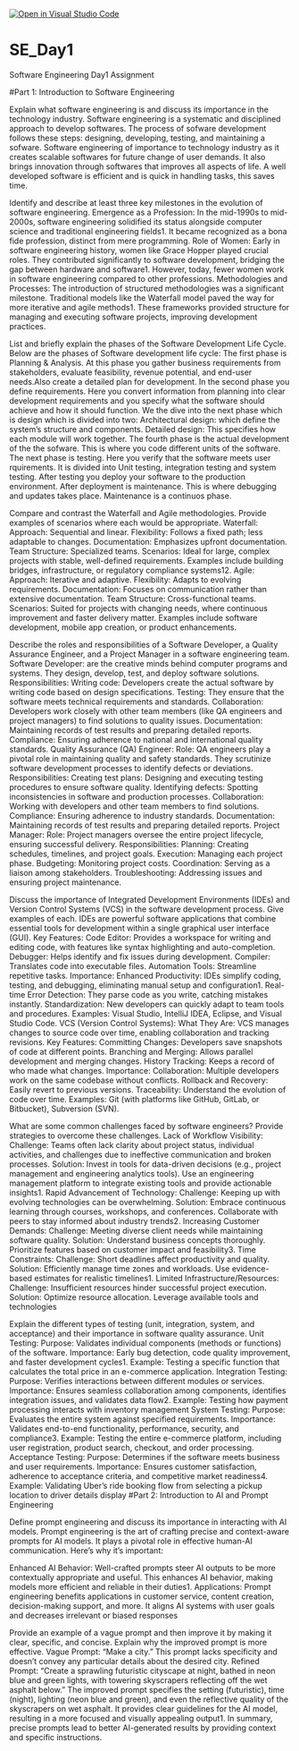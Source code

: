 [![Open in Visual Studio Code](https://classroom.github.com/assets/open-in-vscode-2e0aaae1b6195c2367325f4f02e2d04e9abb55f0b24a779b69b11b9e10269abc.svg)](https://classroom.github.com/online_ide?assignment_repo_id=15577965&assignment_repo_type=AssignmentRepo)
# SE_Day1
Software Engineering Day1 Assignment

#Part 1: Introduction to Software Engineering

Explain what software engineering is and discuss its importance in the technology industry.
Software engineering is a systematic and disciplined approach to develop softwares. The process of sofware development follows these steps: designing, developing, testing, and maintaining a sofware. Software engineering of importance to technology industry as it creates scalable softwares for future change of user demands. It also brings innovation through softwares that improves all aspects of life. A well developed software is efficient and is quick in handling tasks, this saves time.

Identify and describe at least three key milestones in the evolution of software engineering.
Emergence as a Profession: In the mid-1990s to mid-2000s, software engineering solidified its status alongside computer science and traditional engineering fields1. It became recognized as a bona fide profession, distinct from mere programming.
Role of Women: Early in software engineering history, women like Grace Hopper played crucial roles. They contributed significantly to software development, bridging the gap between hardware and software1. However, today, fewer women work in software engineering compared to other professions.
Methodologies and Processes: The introduction of structured methodologies was a significant milestone. Traditional models like the Waterfall model paved the way for more iterative and agile methods1. These frameworks provided structure for managing and executing software projects, improving development practices.

List and briefly explain the phases of the Software Development Life Cycle.
Below are the phases of Software development life cycle:
The first phase is Planning & Analysis. At this phase you gather business requirements from stakeholders, evaluate feasibility, revenue potential, and end-user needs.Also create a detailed plan for development. In the second phase you define requirements. Here you convert information from planning into clear development requirements and you specify what the software should achieve and how it should function. We the dive into the next phase which is design which is divided into two:
Architectural design: which define the system’s structure and components.
Detailed design: This specifies how each module will work together.
The fourth phase is the actual development of the the sofware. This is where you code different units of the software. The next phase is testing. Here you verify that the software meets user rquirements. It is divided into Unit testing, integration testing and system testing. After testing you deploy your software to the production environment. After deployment is maintenance. This is where debugging and updates takes place. Maintenance is a continuos phase. 


Compare and contrast the Waterfall and Agile methodologies. Provide examples of scenarios where each would be appropriate.
Waterfall:
Approach: Sequential and linear.
Flexibility: Follows a fixed path; less adaptable to changes.
Documentation: Emphasizes upfront documentation.
Team Structure: Specialized teams.
Scenarios: Ideal for large, complex projects with stable, well-defined requirements. Examples include building bridges, infrastructure, or regulatory compliance systems12.
Agile:
Approach: Iterative and adaptive.
Flexibility: Adapts to evolving requirements.
Documentation: Focuses on communication rather than extensive documentation.
Team Structure: Cross-functional teams.
Scenarios: Suited for projects with changing needs, where continuous improvement and faster delivery matter. Examples include software development, mobile app creation, or product enhancements.

Describe the roles and responsibilities of a Software Developer, a Quality Assurance Engineer, and a Project Manager in a software engineering team.
Software Developer: are the creative minds behind computer programs and systems. They design, develop, test, and deploy software solutions.
Responsibilities:
Writing code: Developers create the actual software by writing code based on design specifications.
Testing: They ensure that the software meets technical requirements and standards.
Collaboration: Developers work closely with other team members (like QA engineers and project managers) to find solutions to quality issues.
Documentation: Maintaining records of test results and preparing detailed reports.
Compliance: Ensuring adherence to national and international quality standards.
Quality Assurance (QA) Engineer:
Role: QA engineers play a pivotal role in maintaining quality and safety standards. They scrutinize software development processes to identify defects or deviations.
Responsibilities:
Creating test plans: Designing and executing testing procedures to ensure software quality.
Identifying defects: Spotting inconsistencies in software and production processes.
Collaboration: Working with developers and other team members to find solutions.
Compliance: Ensuring adherence to industry standards.
Documentation: Maintaining records of test results and preparing detailed reports.
Project Manager:
Role: Project managers oversee the entire project lifecycle, ensuring successful delivery.
Responsibilities:
Planning: Creating schedules, timelines, and project goals.
Execution: Managing each project phase.
Budgeting: Monitoring project costs.
Coordination: Serving as a liaison among stakeholders.
Troubleshooting: Addressing issues and ensuring project maintenance.

Discuss the importance of Integrated Development Environments (IDEs) and Version Control Systems (VCS) in the software development process. Give examples of each.
IDEs are powerful software applications that combine essential tools for development within a single graphical user interface (GUI).
Key Features:
Code Editor: Provides a workspace for writing and editing code, with features like syntax highlighting and auto-completion.
Debugger: Helps identify and fix issues during development.
Compiler: Translates code into executable files.
Automation Tools: Streamline repetitive tasks.
Importance:
Enhanced Productivity: IDEs simplify coding, testing, and debugging, eliminating manual setup and configuration1.
Real-time Error Detection: They parse code as you write, catching mistakes instantly.
Standardization: New developers can quickly adapt to team tools and procedures.
Examples: Visual Studio, IntelliJ IDEA, Eclipse, and Visual Studio Code.
VCS (Version Control Systems):
What They Are: VCS manages changes to source code over time, enabling collaboration and tracking revisions.
Key Features:
Committing Changes: Developers save snapshots of code at different points.
Branching and Merging: Allows parallel development and merging changes.
History Tracking: Keeps a record of who made what changes.
Importance:
Collaboration: Multiple developers work on the same codebase without conflicts.
Rollback and Recovery: Easily revert to previous versions.
Traceability: Understand the evolution of code over time.
Examples: Git (with platforms like GitHub, GitLab, or Bitbucket), Subversion (SVN).

What are some common challenges faced by software engineers? Provide strategies to overcome these challenges.
Lack of Workflow Visibility:
Challenge: Teams often lack clarity about project status, individual activities, and challenges due to ineffective communication and broken processes.
Solution:
Invest in tools for data-driven decisions (e.g., project management and engineering analytics tools).
Use an engineering management platform to integrate existing tools and provide actionable insights1.
Rapid Advancement of Technology:
Challenge: Keeping up with evolving technologies can be overwhelming.
Solution:
Embrace continuous learning through courses, workshops, and conferences.
Collaborate with peers to stay informed about industry trends2.
Increasing Customer Demands:
Challenge: Meeting diverse client needs while maintaining software quality.
Solution:
Understand business concepts thoroughly.
Prioritize features based on customer impact and feasibility3.
Time Constraints:
Challenge: Short deadlines affect productivity and quality.
Solution:
Efficiently manage time zones and workloads.
Use evidence-based estimates for realistic timelines1.
Limited Infrastructure/Resources:
Challenge: Insufficient resources hinder successful project execution.
Solution:
Optimize resource allocation.
Leverage available tools and technologies

Explain the different types of testing (unit, integration, system, and acceptance) and their importance in software quality assurance.
Unit Testing:
Purpose: Validates individual components (methods or functions) of the software.
Importance: Early bug detection, code quality improvement, and faster development cycles1.
Example: Testing a specific function that calculates the total price in an e-commerce application.
Integration Testing:
Purpose: Verifies interactions between different modules or services.
Importance: Ensures seamless collaboration among components, identifies integration issues, and validates data flow2.
Example: Testing how payment processing interacts with inventory management
System Testing:
Purpose: Evaluates the entire system against specified requirements.
Importance: Validates end-to-end functionality, performance, security, and compliance3.
Example: Testing the entire e-commerce platform, including user registration, product search, checkout, and order processing.
Acceptance Testing:
Purpose: Determines if the software meets business and user requirements.
Importance: Ensures customer satisfaction, adherence to acceptance criteria, and competitive market readiness4.
Example: Validating Uber’s ride booking flow from selecting a pickup location to driver details display
#Part 2: Introduction to AI and Prompt Engineering


Define prompt engineering and discuss its importance in interacting with AI models.
Prompt engineering is the art of crafting precise and context-aware prompts for AI models. It plays a pivotal role in effective human-AI communication. Here’s why it’s important:

Enhanced AI Behavior:
Well-crafted prompts steer AI outputs to be more contextually appropriate and useful.
This enhances AI behavior, making models more efficient and reliable in their duties1.
Applications:
Prompt engineering benefits applications in customer service, content creation, decision-making support, and more.
It aligns AI systems with user goals and decreases irrelevant or biased responses

Provide an example of a vague prompt and then improve it by making it clear, specific, and concise. Explain why the improved prompt is more effective.
Vague Prompt: “Make a city.”
This prompt lacks specificity and doesn’t convey any particular details about the desired city.
Refined Prompt: “Create a sprawling futuristic cityscape at night, bathed in neon blue and green lights, with towering skyscrapers reflecting off the wet asphalt below.”
The improved prompt specifies the setting (futuristic), time (night), lighting (neon blue and green), and even the reflective quality of the skyscrapers on wet asphalt.
It provides clear guidelines for the AI model, resulting in a more focused and visually appealing output1.
In summary, precise prompts lead to better AI-generated results by providing context and specific instructions.
